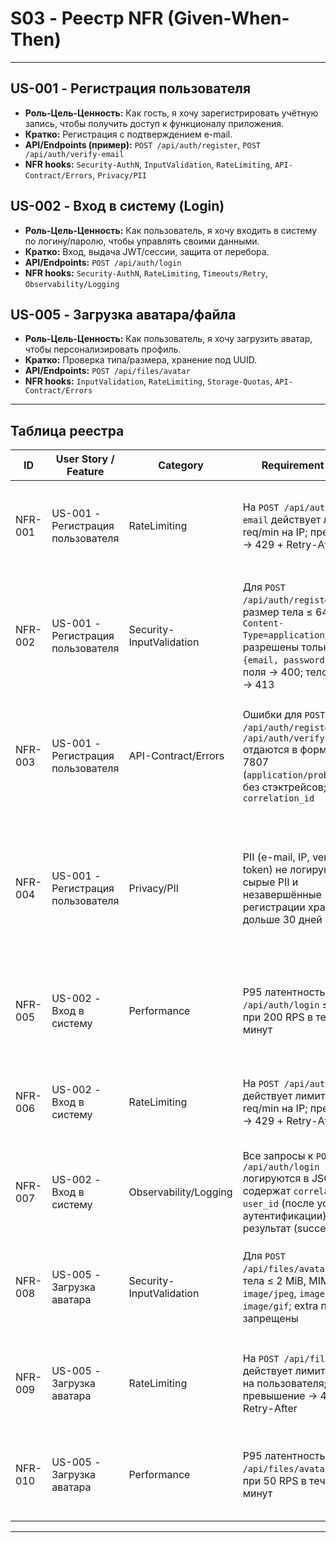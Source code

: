 # S03 - Реестр NFR (Given-When-Then)

---

## US-001 - Регистрация пользователя

* **Роль-Цель-Ценность:** Как гость, я хочу зарегистрировать учётную запись, чтобы получить доступ к функционалу приложения.
* **Кратко:** Регистрация с подтверждением e-mail.
* **API/Endpoints (пример):** `POST /api/auth/register`, `POST /api/auth/verify-email`
* **NFR hooks:** `Security-AuthN`, `InputValidation`, `RateLimiting`, `API-Contract/Errors`, `Privacy/PII`

## US-002 - Вход в систему (Login)

* **Роль-Цель-Ценность:** Как пользователь, я хочу входить в систему по логину/паролю, чтобы управлять своими данными.
* **Кратко:** Вход, выдача JWT/сессии, защита от перебора.
* **API/Endpoints:** `POST /api/auth/login`
* **NFR hooks:** `Security-AuthN`, `RateLimiting`, `Timeouts/Retry`, `Observability/Logging`

## US-005 - Загрузка аватара/файла

* **Роль-Цель-Ценность:** Как пользователь, я хочу загрузить аватар, чтобы персонализировать профиль.
* **Кратко:** Проверка типа/размера, хранение под UUID.
* **API/Endpoints:** `POST /api/files/avatar`
* **NFR hooks:** `InputValidation`, `RateLimiting`, `Storage-Quotas`, `API-Contract/Errors`

---

## Таблица реестра

| ID | User Story / Feature | Category | Requirement (NFR) | Rationale / Risk | Acceptance (G-W-T) | Evidence (test/log/scan/policy) | Trace (issue/link) | Owner | Status | Priority | Severity | Tags |
|----|---------------------|----------|-------------------|------------------|-------------------|--------------------------------|-------------------|-------|--------|----------|----------|------|
| NFR-001 | US-001 - Регистрация пользователя | RateLimiting | На `POST /api/auth/verify-email` действует лимит 3 req/min на IP; превышение → 429 + Retry-After | Защита от DDoS и спама | **Given** IP адрес клиента<br>**When** выполняется 5 запросов к `/api/auth/verify-email` за 60 секунд<br>**Then** запросы 4-5 получают 429 и корректный заголовок Retry-After | e2e-тест лимита; логи с 429 и `Retry-After` | #SEC-001 | DevSecOps | Proposed | P1 - High | S2 - Major | инфраструктура,безопасность |
| NFR-002 | US-001 - Регистрация пользователя | Security-InputValidation | Для `POST /api/auth/register`: размер тела ≤ 64 KiB, `Content-Type=application/json`, разрешены только поля `{email, password}`; extra поля → 400; тело >64 KiB → 413 | Защита от DoS/грязных данных | **Given** тело запроса размером 128 KiB<br>**When** `POST /api/auth/register`<br>**Then** ответ 413 с телом в RFC 7807;<br>**Given** тело с полем `debug`<br>**When** `POST /api/auth/register`<br>**Then** 400 в RFC 7807; схема DTO отклоняет неизвестные поля | e2e: валидатор DTO; контракт-схема; логи 400/413 | #SEC-002 | Backend | Draft | P1 - High | S2 - Major | security,input,validation |
| NFR-003 | US-001 - Регистрация пользователя | API-Contract/Errors | Ошибки для `POST /api/auth/register` и `POST /api/auth/verify-email` отдаются в формате RFC 7807 (`application/problem+json`) без стэктрейсов; включён `correlation_id` | Предсказуемость API, отсутствие утечек | **Given** серверная ошибка при `POST /api/auth/register`<br>**When** клиент получает ответ<br>**Then** `Content-Type=application/problem+json`, присутствуют `type/title/status/detail`, нет стэктрейсов, есть `correlation_id` | контракт-тесты ошибок; пример problem+json в e2e | #API-001 | Backend | Proposed | P1 - High | S2 - Major | api-contract,errors,observability |
| NFR-004 | US-001 - Регистрация пользователя | Privacy/PII | PII (e-mail, IP, verification token) не логируются; сырые PII и незавершённые регистрации хранятся не дольше 30 дней | Приватность/комплаенс, снижение рисков утечки | **Given** DTO с `email` и `ip`<br>**When** выполняется логирование на любом уровне<br>**Then** поля PII замаскированы/отсутствуют;<br>**Given** учётная запись осталась неподтверждённой<br>**When** проходит 30 дней<br>**Then** запись и verification-токен удаляются согласно политике ретенции | пример логов с маскировкой; регламент ретенции; job лог | #PRIV-001 | DevSecOps | Proposed | P1 - High | S2 - Major | privacy,pii,compliance,retention |
| NFR-005 | US-002 - Вход в систему | Performance | P95 латентность для `POST /api/auth/login` ≤ 500ms при 200 RPS в течение 5 минут | UX/SLO для критичного пути аутентификации | **Given** сервис развернут и здоров<br>**When** на `/api/auth/login` подается 200 RPS в течение 5 минут<br>**Then** P95 ≤ 500ms и доля ошибок ≤ 1% | нагрузочный тест `load-auth-200rps`; метрики latency | #PERF-001 | Backend | Proposed | P1 - High | S2 - Major | performance,auth |
| NFR-006 | US-002 - Вход в систему | RateLimiting | На `POST /api/auth/login` действует лимит 10 req/min на IP; превышение → 429 + Retry-After | Защита от брутфорс-атак | **Given** IP адрес клиента<br>**When** выполняется 15 запросов к `/api/auth/login` за 60 секунд<br>**Then** запросы 11-15 получают 429 и заголовок Retry-After | e2e-тест лимита; логи аутентификации | #SEC-003 | DevSecOps | Proposed | P1 - High | S1 - Critical | security,ratelimit,auth |
| NFR-007 | US-002 - Вход в систему | Observability/Logging | Все запросы к `POST /api/auth/login` логируются в JSON и содержат `correlation_id`, `user_id` (после успешной аутентификации), результат (success/failure) | Трассировка и мониторинг безопасности | **Given** запрос с X-Correlation-ID=corr-123<br>**When** он проходит `POST /api/auth/login`<br>**Then** во всех логах correlation_id=corr-123 и поля user_id, result, timestamp | паттерн логов; запрос поиска по correlation_id | #OBS-001 | Backend | Draft | P2 - Medium | S2 - Major | observability,logging,security |
| NFR-008 | US-005 - Загрузка аватара | Security-InputValidation | Для `POST /api/files/avatar`: размер тела ≤ 2 MiB, MIME только `image/jpeg`, `image/png`, `image/gif`; extra поля запрещены | Защита от DoS и инъекций через файлы | **Given** файл 5 MiB<br>**When** `POST /api/files/avatar`<br>**Then** 413 с RFC7807;<br>**Given** файл с MIME `application/pdf`<br>**When** `POST /api/files/avatar`<br>**Then** 400 с описанием ошибки валидации | e2e-тест валидации файлов; схема валидации MIME | #SEC-004 | Backend | Proposed | P2 - Medium | S2 - Major | security,validation,files |
| NFR-009 | US-005 - Загрузка аватара | RateLimiting | На `POST /api/files/avatar` действует лимит 5 req/min на пользователя; превышение → 429 + Retry-After | Защита от злоупотребления ресурсами | **Given** аутентифицированный пользователь<br>**When** выполняется 7 запросов к `/api/files/avatar` за 60 секунд<br>**Then** запросы 6-7 получают 429 и заголовок Retry-After | e2e-тест лимита; логи загрузки файлов | #SEC-005 | DevSecOps | Draft | P2 - Medium | S2 - Major | security,ratelimit,storage |
| NFR-010 | US-005 - Загрузка аватара | Performance | P95 латентность для `POST /api/files/avatar` ≤ 2s при 50 RPS в течение 3 минут | UX для операций с файлами | **Given** сервис развернут и здоров<br>**When** на `/api/files/avatar` подается 50 RPS в течение 3 минут<br>**Then** P95 ≤ 2s и доля ошибок ≤ 2% | нагрузочный тест `load-avatar-50rps`; метрики обработки файлов | #PERF-002 | Backend | Draft | P2 - Medium | S2 - Major | performance,files,storage |

---
